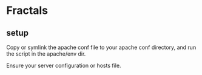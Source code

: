 # Fractals


## setup
Copy or symlink the apache conf file to your apache conf directory, and run the script in the apache/env dir.

Ensure your server configuration or hosts file.
